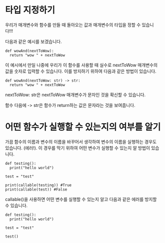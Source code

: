 # 타입 지정하기
우리가 매개변수와 함수를 만들 때 돌아오는 값과 매개변수의 타입을 정할 수 있습니다!!!

다음과 같은 예시를 보겠습니다.

```
def wowAnd(nextToWow):
  return "wow " + nextToWow
```

이 예시에서 만일 나중에 우리가 이 함수를 사용할 때 실수로 nextToWow 매개변수의 값을 숫자로 입력할 수 있습니다. 이를 방지하기 위하여 다음과 같은 방법이 있습니다.

```
def wowAnd(nextToWow: str) -> str:
  return "wow " + nextToWow
```

nextToWow: str은 nextToWow 매개변수가 문자인 것을 확신할 수 있습니다.

함수 다음에 -> str은 함수가 return하는 값은 문자라는 것을 보여줍니다.

# 어떤 함수가 실행할 수 있는지의 여부를 알기
가끔 함수의 이름과 변수의 이름을 바꾸어서 생각하여 변수의 이름을 실행하는 경우도 있습니다. (에러!). 이 경우를 막기 위하여 어떤 변수가 실행할 수 있는지 알 방법이 있습니다.

```
def testing():
  print("hello world")

test = "test"

print(callable(testing)) #True
print(callable(test)) #False
```

callable()을 사용하면 어떤 변수를 실행할 수 있는지 알고 다음과 같은 에러를 방지할 수 있습니다.

```
def testing():
  print("hello world")

test = "test"

test()
```
